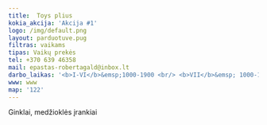 ```yaml
---
title: 	Toys plius
kokia_akcija: 'Akcija #1'
logo: /img/default.png
layout: parduotuve.pug
filtras: vaikams
tipas: Vaikų prekės
tel: +370 639 46358
mail: epastas-robertagald@inbox.lt
darbo_laikas: '<b>I-VI</b>&emsp;1000-1900 <br/> <b>VII</b>&emsp; 1000-1600'
www: www
map: '122'
---
```

Ginklai, medžioklės įrankiai